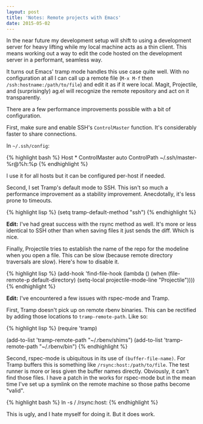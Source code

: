 ```yaml
---
layout: post
title: 'Notes: Remote projects with Emacs'
date: 2015-05-02
---
```


In the near future my development setup will shift to using a
development server for heavy lifting while my local machine acts as a
thin client. This means working out a way to edit the code hosted on
the development server in a performant, seamless way.

It turns out Emacs' tramp mode handles this use case quite well. With
no configuration at all I can call up a remote file (`M-x M-f` then
`/ssh:hostname:/path/to/file`) and edit it as if it were local. Magit,
Projectile, and (surprisingly) ag.el will recognize the remote repository
and act on it transparently.

There are a few performance improvements possible with a bit of configuration.

First, make sure and enable SSH's `ControlMaster` function. It's considerably
faster to share connections.

In `~/.ssh/config`:

{% highlight bash %}
Host *
  ControlMaster auto
  ControlPath ~/.ssh/master-%r@%h:%p
{% endhighlight %}

I use it for all hosts but it can be configured per-host if needed.

Second, I set Tramp's default mode to SSH. This isn't so much a performance improvement
as a stability improvement. Anecdotally, it's less prone to timeouts.

{% highlight lisp %}
(setq tramp-default-method "ssh")
{% endhighlight %}

<strong>Edit:</strong> I've had great success with the rsync method as well.
It's more or less identical to SSH other than when saving files it just sends
the diff. Which is nice.

Finally, Projectile tries to establish the name of the repo for the
modeline when you open a file. This can be slow (because remote
directory traversals are slow). Here's how to disable it.

{% highlight lisp %}
(add-hook 'find-file-hook
          (lambda ()
            (when (file-remote-p default-directory)
              (setq-local projectile-mode-line "Projectile"))))
{% endhighlight %}

<strong>Edit:</strong> I've encountered a few issues with rspec-mode and Tramp.

First, Tramp doesn't pick up on remote rbenv binaries. This can be rectified
by adding those locations to `tramp-remote-path`. Like so:

{% highlight lisp %}
(require 'tramp)

(add-to-list 'tramp-remote-path "~/.rbenv/shims")
(add-to-list 'tramp-remote-path "~/.rbenv/bin")
{% endhighlight %}

Second, rspec-mode is ubiquitous in its use of `(buffer-file-name)`.
For Tramp buffers this is something like `/rsync:host:/path/to/file`.
The test runner is more or less given the buffer names directly. Obviously,
it can't find those files. I have a patch in the works for rspec-mode
but in the mean time I've set up a symlink on the remote machine so those
paths become "valid".

{% highlight bash %}
ln -s / /rsync:host:
{% endhighlight %}

This is ugly, and I hate myself for doing it. But it does work.